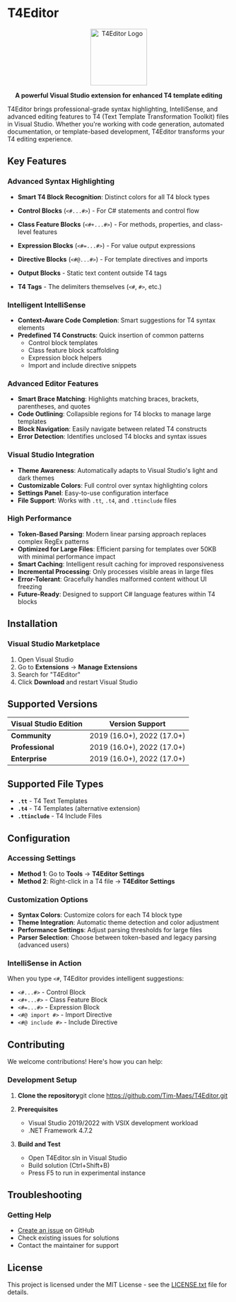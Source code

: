 # T4Editor

<p align="center">
  <img src="T4Editor\T4Editor.jpg" alt="T4Editor Logo" width="128" height="128">
</p>

<p align="center">
  <strong>A powerful Visual Studio extension for enhanced T4 template editing</strong>
</p>

T4Editor brings professional-grade syntax highlighting, IntelliSense, and advanced editing features to T4 (Text Template Transformation Toolkit) files in Visual Studio. Whether you're working with code generation, automated documentation, or template-based development, T4Editor transforms your T4 editing experience.

## Key Features

### **Advanced Syntax Highlighting**

- **Smart T4 Block Recognition**: Distinct colors for all T4 block types
 
- **Control Blocks** (`<#...#>`) - For C# statements and control flow
- **Class Feature Blocks** (`<#+...#>`) - For methods, properties, and class-level features  
- **Expression Blocks** (`<#=...#>`) - For value output expressions
- **Directive Blocks** (`<#@...#>`) - For template directives and imports
- **Output Blocks** - Static text content outside T4 tags
- **T4 Tags** - The delimiters themselves (`<#`, `#>`, etc.)

### **Intelligent IntelliSense**

- **Context-Aware Code Completion**: Smart suggestions for T4 syntax elements
- **Predefined T4 Constructs**: Quick insertion of common patterns
  - Control block templates
  - Class feature block scaffolding
  - Expression block helpers
  - Import and include directive snippets

### **Advanced Editor Features**

- **Smart Brace Matching**: Highlights matching braces, brackets, parentheses, and quotes
- **Code Outlining**: Collapsible regions for T4 blocks to manage large templates
- **Block Navigation**: Easily navigate between related T4 constructs
- **Error Detection**: Identifies unclosed T4 blocks and syntax issues

### **Visual Studio Integration**

- **Theme Awareness**: Automatically adapts to Visual Studio's light and dark themes
- **Customizable Colors**: Full control over syntax highlighting colors
- **Settings Panel**: Easy-to-use configuration interface
- **File Support**: Works with `.tt`, `.t4`, and `.ttinclude` files

### **High Performance**

- **Token-Based Parsing**: Modern linear parsing approach replaces complex RegEx patterns
- **Optimized for Large Files**: Efficient parsing for templates over 50KB with minimal performance impact
- **Smart Caching**: Intelligent result caching for improved responsiveness
- **Incremental Processing**: Only processes visible areas in large files
- **Error-Tolerant**: Gracefully handles malformed content without UI freezing
- **Future-Ready**: Designed to support C# language features within T4 blocks

## Installation

### Visual Studio Marketplace

1. Open Visual Studio
2. Go to **Extensions** -> **Manage Extensions**
3. Search for "T4Editor"
4. Click **Download** and restart Visual Studio

## Supported Versions

| Visual Studio Edition | Version Support |
|----------------------|----------------|
| **Community** | 2019 (16.0+), 2022 (17.0+) |
| **Professional** | 2019 (16.0+), 2022 (17.0+) |
| **Enterprise** | 2019 (16.0+), 2022 (17.0+) |

## Supported File Types

- **`.tt`** - T4 Text Templates
- **`.t4`** - T4 Templates (alternative extension)
- **`.ttinclude`** - T4 Include Files

## Configuration

### Accessing Settings

- **Method 1**: Go to **Tools** -> **T4Editor Settings**
- **Method 2**: Right-click in a T4 file -> **T4Editor Settings**

### Customization Options

- **Syntax Colors**: Customize colors for each T4 block type
- **Theme Integration**: Automatic theme detection and color adjustment
- **Performance Settings**: Adjust parsing thresholds for large files
- **Parser Selection**: Choose between token-based and legacy parsing (advanced users)

### IntelliSense in Action

When you type `<#`, T4Editor provides intelligent suggestions:
- `<#...#>` - Control Block
- `<#+...#>` - Class Feature Block  
- `<#=...#>` - Expression Block
- `<#@ import #>` - Import Directive
- `<#@ include #>` - Include Directive

## Contributing

We welcome contributions! Here's how you can help:

### Development Setup

1. **Clone the repository**git clone https://github.com/Tim-Maes/T4Editor.git
2. **Prerequisites**
   - Visual Studio 2019/2022 with VSIX development workload
   - .NET Framework 4.7.2

3. **Build and Test**
   - Open T4Editor.sln in Visual Studio
   - Build solution (Ctrl+Shift+B)
   - Press F5 to run in experimental instance

## Troubleshooting
### Getting Help
- [Create an issue](https://github.com/Tim-Maes/T4Editor/issues) on GitHub
- Check existing issues for solutions
- Contact the maintainer for support

## License

This project is licensed under the MIT License - see the [LICENSE.txt](LICENSE.txt) file for details.
